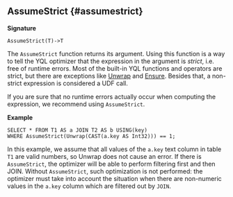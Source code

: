 
## AssumeStrict {#assumestrict}

**Signature**
```
AssumeStrict(T)->T
```

The `AssumeStrict` function returns its argument. Using this function is a way to tell the YQL optimizer that the expression in the argument is _strict_, i.e. free of runtime errors.
Most of the built-in YQL functions and operators are strict, but there are exceptions like [Unwrap](#optional-ops) and [Ensure](#ensure).
Besides that, a non-strict expression is considered a UDF call.

If you are sure that no runtime errors actually occur when computing the expression, we recommend using `AssumeStrict`.

**Example**
```yql
SELECT * FROM T1 AS a JOIN T2 AS b USING(key)
WHERE AssumeStrict(Unwrap(CAST(a.key AS Int32))) == 1;
```

In this example, we assume that all values of the `a.key` text column in table `T1` are valid numbers, so Unwrap does not cause an error.
If there is `AssumeStrict`, the optimizer will be able to perform filtering first and then JOIN.
Without `AssumeStrict`, such optimization is not performed: the optimizer must take into account the situation when there are non-numeric values in the `a.key` column which are filtered out by `JOIN`.

